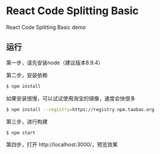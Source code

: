 # React Code Splitting Basic
React Code Splitting Basic demo

## 运行
第一步，请先安装node（建议版本8.9.4）

第二步，安装依赖

```bash
$ npm install
```

如果安装很慢，可以试试使用淘宝的镜像，速度会快很多

```bash
$ npm install --registry=https://registry.npm.taobao.org
```

第三步，进行构建

```bash
$ npm start
```

第四步，打开 http://localhost:3000/，预览效果